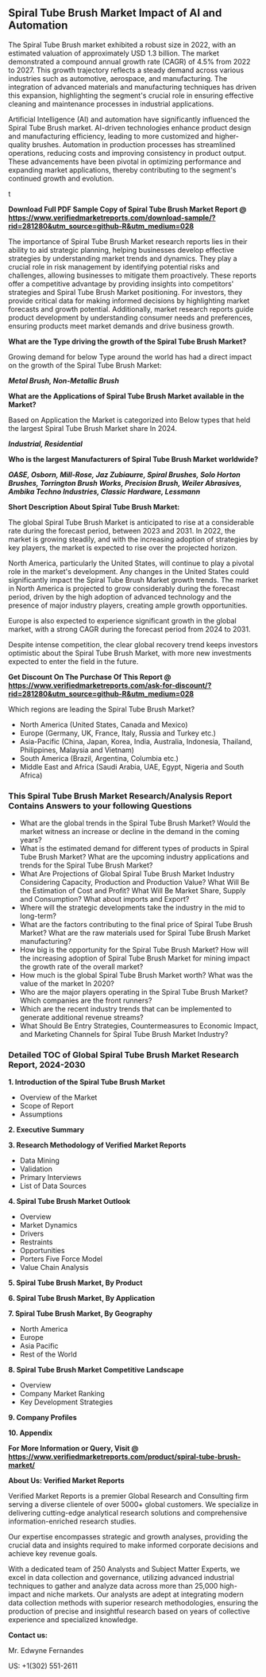<h2>Spiral Tube Brush Market Impact of AI and Automation</h2><p>The Spiral Tube Brush market exhibited a robust size in 2022, with an estimated valuation of approximately USD 1.3 billion. The market demonstrated a compound annual growth rate (CAGR) of 4.5% from 2022 to 2027. This growth trajectory reflects a steady demand across various industries such as automotive, aerospace, and manufacturing. The integration of advanced materials and manufacturing techniques has driven this expansion, highlighting the segment's crucial role in ensuring effective cleaning and maintenance processes in industrial applications.</p><p>Artificial Intelligence (AI) and automation have significantly influenced the Spiral Tube Brush market. AI-driven technologies enhance product design and manufacturing efficiency, leading to more customized and higher-quality brushes. Automation in production processes has streamlined operations, reducing costs and improving consistency in product output. These advancements have been pivotal in optimizing performance and expanding market applications, thereby contributing to the segment's continued growth and evolution.</p>t</p><p id="" class=""><strong>Download Full PDF Sample Copy of Spiral Tube Brush Market Report @ <a href="https://www.verifiedmarketreports.com/download-sample/?rid=281280&utm_source=github-R&utm_medium=028" target="_blank">https://www.verifiedmarketreports.com/download-sample/?rid=281280&utm_source=github-R&utm_medium=028</a></strong></p><p>The importance of&nbsp;Spiral Tube Brush Market research reports lies in their ability to aid strategic planning, helping businesses develop effective strategies by understanding market trends and dynamics. They play a crucial role in risk management by identifying potential risks and challenges, allowing businesses to mitigate them proactively. These reports offer a competitive advantage by providing insights into competitors' strategies and Spiral Tube Brush Market positioning. For investors, they provide critical data for making informed decisions by highlighting market forecasts and growth potential. Additionally, market research reports guide product development by understanding consumer needs and preferences, ensuring products meet market demands and drive business growth.</p><p><strong>What are the&nbsp;Type driving the growth of the Spiral Tube Brush Market?</strong></p><p id="" class="">Growing demand for below Type around the world has had a direct impact on the growth of the Spiral Tube Brush Market:</p><em><strong>Metal Brush, Non-Metallic Brush</strong></em></p><strong>What are the&nbsp;Applications&nbsp;of Spiral Tube Brush Market available in the Market?</strong></p><p id="" class="">Based on Application the Market is categorized into Below types that held the largest Spiral Tube Brush Market share In 2024.</p><em><strong>Industrial, Residential</strong></em></p><strong>Who is the largest Manufacturers of Spiral Tube Brush Market worldwide?</strong></p><p><em><strong>OASE, Osborn, Mill-Rose, Jaz Zubiaurre, Spiral Brushes, Solo Horton Brushes, Torrington Brush Works, Precision Brush, Weiler Abrasives, Ambika Techno Industries, Classic Hardware, Lessmann</strong></em></p><p id="" class=""><strong>Short Description About Spiral Tube Brush Market:</strong></p><p>The global Spiral Tube Brush Market is anticipated to rise at a considerable rate during the forecast period, between 2023 and 2031. In 2022, the market is growing steadily, and with the increasing adoption of strategies by key players, the market is expected to rise over the projected horizon.</p><p>North America, particularly the United States, will continue to play a pivotal role in the market's development. Any changes in the United States could significantly impact the Spiral Tube Brush Market growth trends. The market in North America is projected to grow considerably during the forecast period, driven by the high adoption of advanced technology and the presence of major industry players, creating ample growth opportunities.</p><p>Europe is also expected to experience significant growth in the global market, with a strong CAGR during the forecast period from 2024 to 2031.</p><p>Despite intense competition, the clear global recovery trend keeps investors optimistic about the Spiral Tube Brush Market, with more new investments expected to enter the field in the future.</p><p id="" class=""><strong>Get Discount On The Purchase Of This Report @ <a href="https://www.verifiedmarketreports.com/ask-for-discount/?rid=281280&utm_source=github-R&utm_medium=028" target="_blank">https://www.verifiedmarketreports.com/ask-for-discount/?rid=281280&utm_source=github-R&utm_medium=028</a></strong></p>Which regions are leading the Spiral Tube Brush Market?</p><ul><li>North America (United States, Canada and Mexico)</li><li>Europe (Germany, UK, France, Italy, Russia and Turkey etc.)</li><li>Asia-Pacific (China, Japan, Korea, India, Australia, Indonesia, Thailand, Philippines, Malaysia and Vietnam)</li><li>South America (Brazil, Argentina, Columbia etc.)</li><li>Middle East and Africa (Saudi Arabia, UAE, Egypt, Nigeria and South Africa)</li></ul><h3 id="" class="">This Spiral Tube Brush Market Research/Analysis Report Contains Answers to your following Questions</h3><ul><li>What are the global trends in the Spiral Tube Brush Market? Would the market witness an increase or decline in the demand in the coming years?</li><li>What is the estimated demand for different types of products in Spiral Tube Brush Market? What are the upcoming industry applications and trends for the Spiral Tube Brush Market?</li><li>What Are Projections of Global Spiral Tube Brush Market Industry Considering Capacity, Production and Production Value? What Will Be the Estimation of Cost and Profit? What Will Be Market Share, Supply and Consumption? What about imports and Export?</li><li>Where will the strategic developments take the industry in the mid to long-term?</li><li>What are the factors contributing to the final price of Spiral Tube Brush Market? What are the raw materials used for Spiral Tube Brush Market manufacturing?</li><li>How big is the opportunity for the Spiral Tube Brush Market? How will the increasing adoption of Spiral Tube Brush Market for mining impact the growth rate of the overall market?</li><li>How much is the global Spiral Tube Brush Market worth? What was the value of the market In 2020?</li><li>Who are the major players operating in the Spiral Tube Brush Market? Which companies are the front runners?</li><li>Which are the recent industry trends that can be implemented to generate additional revenue streams?</li><li>What Should Be Entry Strategies, Countermeasures to Economic Impact, and Marketing Channels for Spiral Tube Brush Market Industry?</li></ul><h3 id="" class="">Detailed TOC of Global Spiral Tube Brush Market Research Report, 2024-2030</h3><p id="" class=""><strong>1. Introduction of the Spiral Tube Brush Market</strong></p><ul><li>Overview of the Market</li><li>Scope of Report</li><li>Assumptions</li></ul><p id="" class=""><strong>2. Executive Summary</strong></p><p id="" class=""><strong>3. Research Methodology of Verified Market Reports</strong></p><ul><li>Data Mining</li><li>Validation</li><li>Primary Interviews</li><li>List of Data Sources</li></ul><p id="" class=""><strong>4. Spiral Tube Brush Market Outlook</strong></p><ul><li>Overview</li><li>Market Dynamics</li><li>Drivers</li><li>Restraints</li><li>Opportunities</li><li>Porters Five Force Model</li><li>Value Chain Analysis</li></ul><p id="" class=""><strong>5. Spiral Tube Brush Market, By Product</strong></p><p id="" class=""><strong>6. Spiral Tube Brush Market, By Application</strong></p><p id="" class=""><strong>7. Spiral Tube Brush Market, By Geography</strong></p><ul><li>North America</li><li>Europe</li><li>Asia Pacific</li><li>Rest of the World</li></ul><p id="" class=""><strong>8. Spiral Tube Brush Market Competitive Landscape</strong></p><ul><li>Overview</li><li>Company Market Ranking</li><li>Key Development Strategies</li></ul><p id="" class=""><strong>9. Company Profiles</strong></p><p id="" class=""><strong>10. Appendix</strong></p><p id="" class=""><strong>For More Information or Query, Visit @ <a href="https://www.verifiedmarketreports.com/product/spiral-tube-brush-market/" target="_blank">https://www.verifiedmarketreports.com/product/spiral-tube-brush-market/</a></strong></p><p id="" class=""><strong>About Us: Verified Market Reports</strong></p><p id="" class="">Verified Market Reports is a premier Global Research and Consulting firm serving a diverse clientele of over 5000+ global customers. We specialize in delivering cutting-edge analytical research solutions and comprehensive information-enriched research studies.</p><p id="" class="">Our expertise encompasses strategic and growth analyses, providing the crucial data and insights required to make informed corporate decisions and achieve key revenue goals.</p><p id="" class="">With a dedicated team of 250 Analysts and Subject Matter Experts, we excel in data collection and governance, utilizing advanced industrial techniques to gather and analyze data across more than 25,000 high-impact and niche markets. Our analysts are adept at integrating modern data collection methods with superior research methodologies, ensuring the production of precise and insightful research based on years of collective experience and specialized knowledge.</p><p id="" class=""><strong>Contact us:</strong></p><p id="" class="">Mr. Edwyne Fernandes</p><p id="" class="">US: +1(302) 551-2611</p>